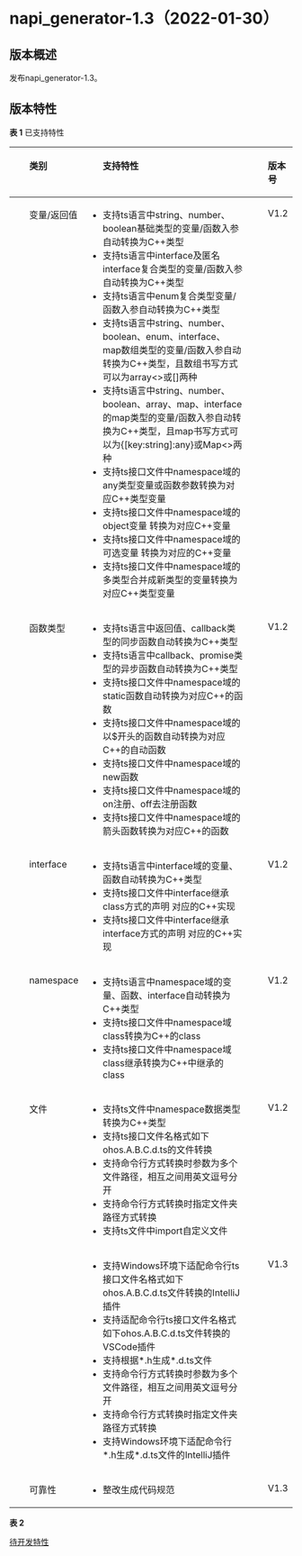 # napi_generator-1.3（2022-01-30）

## 版本概述<a name="section249611124916"></a>

发布napi_generator-1.3。

## 版本特性<a name="section249611124917"></a>
**表 1**  已支持特性

<a name="table143385853320"></a>

<table><thead align="left"><tr id="row53375863312"><th class="cellrowborder" valign="top" width="18%" id="mcps1.2.3.1.1"><p id="p20331858193317"><a name="p20331858193317"></a><a name="p20331858193317"></a><ul>类别</ul></p>
</th>
<th class="cellrowborder" valign="top" width="70%" id="mcps1.2.3.1.2"><p id="p1133115820331"><a name="p1133115820331"></a><a name="p1133115820331"></a><ul>支持特性</ul></p>
</th>
<th class="cellrowborder" valign="top" width="12%" id="mcps1.2.3.1.3"><p id="p1133115820332"><a name="p1133115820332"></a><a name="p1133115820332"></a><ul>版本号</ul></p>
</th>
</tr>
</thead>
<tbody><tr id="row333115812331"><td class="cellrowborder" valign="top" width="18%" headers="mcps1.2.3.1.1 "><p id="p2142111345714"><a name="p2142111345714"></a><a name="p2142111345714"></a><ul>变量/返回值</ul></p>
</td>
<td class="cellrowborder" valign="top" width="70%" headers="mcps1.2.3.1.2 "><a name="ul9264132010"></a><a name="ul9264132010"></a><ul id="ul9264132010"><li>支持ts语言中string、number、boolean基础类型的变量/函数入参自动转换为C++类型</li><li>支持ts语言中interface及匿名interface复合类型的变量/函数入参自动转换为C++类型</li><li>支持ts语言中enum复合类型变量/函数入参自动转换为C++类型</li><li>支持ts语言中string、number、boolean、enum、interface、map数组类型的变量/函数入参自动转换为C++类型，且数组书写方式可以为array<>或[]两种</li><li>支持ts语言中string、number、boolean、array、map、interface的map类型的变量/函数入参自动转换为C++类型，且map书写方式可以为{[key:string]:any}或Map<>两种</li>  <li>支持ts接口文件中namespace域的any类型变量或函数参数转换为对应C++类型变量</li><li>支持ts接口文件中namespace域的object变量 转换为对应C++变量</li><li>支持ts接口文件中namespace域的可选变量 转换为对应的C++变量</li><li>支持ts接口文件中namespace域的多类型合并成新类型的变量转换为对应C++类型变量</li></ul>
</td>
<td class="cellrowborder" valign="top" width="12%" headers="mcps1.2.3.1.3 "><p id="p2142111345715"><a name="p2142111345715"></a><a name="p2142111345715"></a><ul>V1.2</ul></p>
</td>
</tr>
<tr id="row334175803317"><td class="cellrowborder" valign="top" width="18%" headers="mcps1.2.3.1.1 "><p id="p382391145710"><a name="p382391145710"></a><a name="p382391145710"></a><ul>函数类型</ul></p>
</td>
<td class="cellrowborder" valign="top" width="70%" headers="mcps1.2.3.1.2 "><a name="ul334485413318"></a><a name="ul334485413318"></a><ul id="ul334485413318"><li>支持ts语言中返回值、callback类型的同步函数自动转换为C++类型</li><li>支持ts语言中callback、promise类型的异步函数自动转换为C++类型</li><li>支持ts接口文件中namespace域的static函数自动转换为对应C++的函数</li><li>支持ts接口文件中namespace域的以$开头的函数自动转换为对应C++的自动函数</li><li>支持ts接口文件中namespace域的new函数</li><li>支持ts接口文件中namespace域的on注册、off去注册函数</li><li>支持ts接口文件中namespace域的箭头函数转换为对应C++的函数</li></ul>
</td>
<td class="cellrowborder" valign="top" width="12%" headers="mcps1.2.3.1.3 "><p id="p2142111345716"><a name="p2142111345716"></a><a name="p2142111345716"></a><ul>V1.2</ul></p>
</td>
</tr>
<tr id="row834358143319"><td class="cellrowborder" valign="top" width="18%" headers="mcps1.2.3.1.1 "><p id="p1818191195713"><a name="p1818191195713"></a><a name="p1818191195713"></a><ul>interface</ul></p>
</td>
<td class="cellrowborder" valign="top" width="70%" headers="mcps1.2.3.1.2 "><a name="ul4367144411512"></a><a name="ul4367144411512"></a><ul id="ul4367144411512"><li>支持ts语言中interface域的变量、函数自动转换为C++类型</li><li>支持ts接口文件中interface继承class方式的声明 对应的C++实现</li><li>支持ts接口文件中interface继承interface方式的声明 对应的C++实现</li></ul>
</td>
<td class="cellrowborder" valign="top" width="12%" headers="mcps1.2.3.1.3 "><p id="p2142111345717"><a name="p2142111345717"></a><a name="p2142111345717"></a><ul>V1.2</ul></p>
</td>
</tr>
<tr id="row119944512385"><td class="cellrowborder" valign="top" width="18%" headers="mcps1.2.3.1.1 "><p id="p919862210573"><a name="p919862210573"></a><a name="p919862210573"></a><ul>namespace</ul></p>
</td>
<td class="cellrowborder" valign="top" width="70%" headers="mcps1.2.3.1.2 "><a name="ul12374158862"></a><a name="ul12374158862"></a><ul id="ul12374158862"><li>支持ts语言中namespace域的变量、函数、interface自动转换为C++类型</li><li>支持ts接口文件中namespace域class转换为C++的class</li><li>支持ts接口文件中namespace域class继承转换为C++中继承的class</li> </ul>
</td>
<td class="cellrowborder" valign="top" width="12%" headers="mcps1.2.3.1.3 "><p id="p2142111345718"><a name="p2142111345718"></a><a name="p2142111345718"></a><ul>V1.2</ul></p>
</td>
</tr>
<tr id="row18711154213388"><td class="cellrowborder" valign="top" width="18%" headers="mcps1.2.3.1.1 " rowspan="2"><p id="p111921822185713"><a name="p111921822185713"></a><a name="p111921822185713"></a><ul>文件</ul></p>
</td>
<td class="cellrowborder" valign="top" width="70%" headers="mcps1.2.3.1.2 "><a name="ul94024441879"></a><a name="ul94024441879"></a><ul id="ul94024441879"><li>支持ts文件中namespace数据类型转换为C++类型</li><li>支持ts接口文件名格式如下ohos.A.B.C.d.ts的文件转换</li><li>支持命令行方式转换时参数为多个文件路径，相互之间用英文逗号分开</li><li>支持命令行方式转换时指定文件夹路径方式转换</li><li>支持ts文件中import自定义文件</li></ul>
</td>
<td class="cellrowborder" valign="top" width="12%" headers="mcps1.2.3.1.3 "><p id="p2142111345718"><a name="p2142111345718"></a><a name="p2142111345718"></a><ul>V1.2</ul></p>
</td>
</tr>
<tr id="row18711154213389">
<td class="cellrowborder" valign="top" width="70%" headers="mcps1.2.3.1.2 "><a name="ul94024441880"></a><a name="ul94024441880"></a><ul id="ul94024441880"><li>支持Windows环境下适配命令行ts接口文件名格式如下ohos.A.B.C.d.ts文件转换的IntelliJ插件</li><li>支持适配命令行ts接口文件名格式如下ohos.A.B.C.d.ts文件转换的VSCode插件</li><li>支持根据*.h生成*.d.ts文件</li><li>支持命令行方式转换时参数为多个文件路径，相互之间用英文逗号分开</li><li>支持命令行方式转换时指定文件夹路径方式转换</li><li>支持Windows环境下适配命令行*.h生成*.d.ts文件的IntelliJ插件</li></ul>
</td>
<td class="cellrowborder" valign="top" width="12%" headers="mcps1.2.3.1.3 "><p id="p2142111345719"><a name="p2142111345719"></a><a name="p2142111345719"></a><ul>V1.3</ul></p>
</td>
</tr>
<tr id="row119944512386"><td class="cellrowborder" valign="top" width="18%" headers="mcps1.2.3.1.1 "><p id="p919862210574"><a name="p919862210574"></a><a name="p919862210574"></a><ul>可靠性</ul></p>
</td>
<td class="cellrowborder" valign="top" width="70%" headers="mcps1.2.3.1.2 "><a name="ul12374158863"></a><a name="ul12374158863"></a><ul id="ul12374158863"><li>整改生成代码规范</li> </ul>
</td>
<td class="cellrowborder" valign="top" width="12%" headers="mcps1.2.3.1.3 "><p id="p2142111345720"><a name="p2142111345720"></a><a name="p2142111345720"></a><ul>V1.3</ul></p>
</td>
</tr>
</tbody>
</table>

**表 2** 

[待开发特性](https://gitee.com/openharmony/napi_generator/blob/master/docs/ROADMAP_ZH.md)

